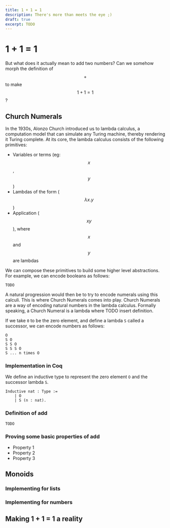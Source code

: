 ```yaml
---
title: 1 + 1 = 1
description: There's more than meets the eye ;)
draft: true
excerpt: TODO
---
```


# 1 + 1 = 1


But what does it actually mean to add two numbers? Can we somehow morph the definition of $$+$$ to make $$1 + 1 = 1$$?

## Church Numerals

In the 1930s, Alonzo Church introduced us to lambda calculus, a computation model that can simulate any Turing machine, thereby rendering it Turing complete. At its core, the lambda calculus consists of the following primitives:
- Variables or terms (eg: $$x$$, $$y$$)
- Lambdas of the form ($$\lambda x . y$$)
- Application ($$x y$$), where $$x$$ and $$y$$ are lambdas

We can compose these primitives to build some higher level abstractions. For example, we can encode booleans as follows:
```
TODO
```

A natural progression would then be to try to encode numerals using this calculi. This is where Church Numerals comes into play. Church Numerals are a way of encoding natural numbers in the lambda calculus. Formally speaking, a Church Numeral is a lambda where TODO insert definition.

If we take `0` to be the zero element, and define a lambda `S` called a successor, we can encode numbers as follows:
```
O
S O
S S O
S S S O
S ... n times O
```

### Implementation in Coq

We define an inductive type to represent the zero element `O` and the successor lambda `S`.
```
Inductive nat : Type :=
    | O
    | S (n : nat).
```

### Definition of add
```
TODO
```

### Proving some basic properties of add
- Property 1
- Property 2
- Property 3

## Monoids

### Implementing for lists
### Implementing for numbers

## Making 1 + 1 = 1 a reality

